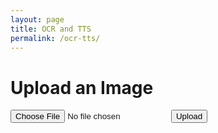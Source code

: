 ```yaml
---
layout: page
title: OCR and TTS
permalink: /ocr-tts/
---
```


<h1>Upload an Image</h1>
<form id="upload-form" enctype="multipart/form-data">
    <input type="file" id="file-input" name="file" accept="image/*" />
    <button type="button" onclick="uploadFile()">Upload</button>
</form>
<div id="audio-output"></div>

<script>
    async function uploadFile() {
        const input = document.getElementById('file-input');
        const file = input.files[0];
        const formData = new FormData();
        formData.append('file', file);

        const response = await fetch('/upload', {
            method: 'POST',
            body: formData
        });

        const data = await response.json();
        const audioUrl = data.audioUrl;

        const audioOutput = document.getElementById('audio-output');
        audioOutput.innerHTML = `<audio controls><source src="${audioUrl}" type="audio/mpeg"></audio>`;
    }
</script>
